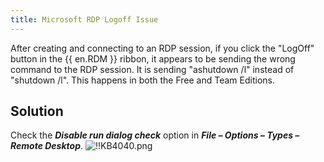 ```yaml
---
title: Microsoft RDP Logoff Issue
---
```

After creating and connecting to an RDP session, if you click the "LogOff" button in the {{ en.RDM }} ribbon, it appears to be sending the wrong command to the RDP session. It is sending "ashutdown /l" instead of "shutdown /l". This happens in both the Free and Team Editions.  

## Solution
Check the ***Disable run dialog check*** option in ***File – Options – Types – Remote Desktop***. 
![!!KB4040.png](/img/en/kb/KB4040.png)
